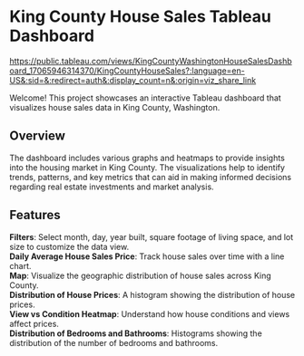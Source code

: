 # King County House Sales Tableau Dashboard<br>

https://public.tableau.com/views/KingCountyWashingtonHouseSalesDashboard_17065946314370/KingCountyHouseSales?:language=en-US&:sid=&:redirect=auth&:display_count=n&:origin=viz_share_link

Welcome! This project showcases an interactive Tableau dashboard that visualizes house sales data in King County, Washington.

## Overview<br>
The dashboard includes various graphs and heatmaps to provide insights into the housing market in King County. The visualizations help to identify trends, patterns, and key metrics that can aid in making informed decisions regarding real estate investments and market analysis.<br>

## Features<br>
**Filters**: Select month, day, year built, square footage of living space, and lot size to customize the data view.<br>
**Daily Average House Sales Price**: Track house sales over time with a line chart.<br>
**Map**: Visualize the geographic distribution of house sales across King County.<br>
**Distribution of House Prices**: A histogram showing the distribution of house prices.<br>
**View vs Condition Heatmap**: Understand how house conditions and views affect prices.<br>
**Distribution of Bedrooms and Bathrooms**: Histograms showing the distribution of the number of bedrooms and bathrooms.<br>

